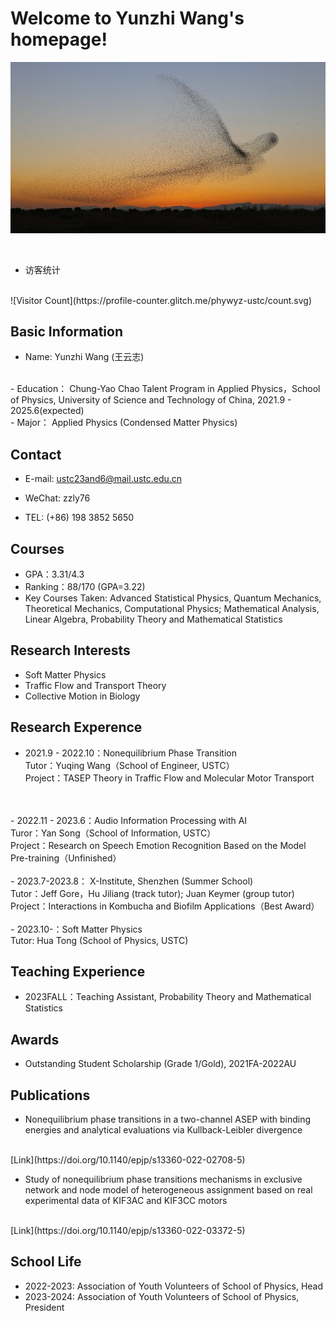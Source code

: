 # Welcome to Yunzhi Wang's homepage!
![bendi](R.jpg)

<br />
  
- 访客统计
<br />
![Visitor Count](https://profile-counter.glitch.me/phywyz-ustc/count.svg)


## Basic Information
- Name: Yunzhi Wang (王云志)
<br />
- Education：  Chung-Yao Chao Talent Program in Applied Physics，School of Physics, University of Science and Technology of China, 2021.9 - 2025.6(expected)
<br />
- Major：  Applied Physics (Condensed Matter Physics)

## Contact
- E-mail:    ustc23and6@mail.ustc.edu.cn

- WeChat:    zzly76

- TEL:        (+86) 198 3852 5650

## Courses
- GPA：3.31/4.3
- Ranking：88/170 (GPA=3.22)
- Key Courses Taken: Advanced Statistical Physics, Quantum Mechanics, Theoretical Mechanics, Computational Physics; Mathematical Analysis, Linear Algebra, Probability Theory and Mathematical Statistics
## Research Interests
- Soft Matter Physics
- Traffic Flow and Transport Theory
- Collective Motion in Biology

## Research Experence
- 2021.9 - 2022.10：Nonequilibrium Phase Transition<br />
Tutor：Yuqing Wang（School of Engineer, USTC）<br />
Project：TASEP Theory in Traffic Flow and Molecular Motor Transport
<br />
<br />
- 2022.11 - 2023.6：Audio Information Processing with AI<br />
Turor：Yan Song（School of Information, USTC）<br />
Project：Research on Speech Emotion Recognition Based on the Model Pre-training（Unfinished）
<br />
<br />
- 2023.7-2023.8： X-Institute, Shenzhen (Summer School)<br />
Tutor：Jeff Gore，Hu Jiliang (track tutor); Juan Keymer (group tutor)<br />
Project：Interactions in Kombucha and Biofilm Applications（Best Award）
<br />
<br />
- 2023.10-：Soft Matter Physics<br/>
Tutor: Hua Tong (School of Physics, USTC)

## Teaching Experience
- 2023FALL：Teaching Assistant, Probability Theory and Mathematical Statistics<br />
## Awards
- Outstanding Student Scholarship (Grade 1/Gold), 2021FA-2022AU
## Publications
- Nonequilibrium phase transitions in a two-channel ASEP with binding energies and analytical evaluations via Kullback-Leibler divergence
<br />
[Link](https://doi.org/10.1140/epjp/s13360-022-02708-5)

- Study of nonequilibrium phase transitions mechanisms in exclusive network and node model of heterogeneous assignment based on real experimental data of KIF3AC and KIF3CC motors
<br />
[Link](https://doi.org/10.1140/epjp/s13360-022-03372-5)

## School Life
- 2022-2023: Association of Youth Volunteers of School of Physics, Head
- 2023-2024: Association of Youth Volunteers of School of Physics, President
